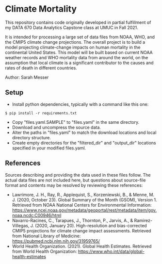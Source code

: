 # Climate Mortality

This repository contains code originally developed in partial fulfillment of my DATA 670 Data Analytics Capstone class at UMUC in Fall 2021. 

It is intended for processing a large set of data files from  NOAA, WHO, and the CMIP5 climate change projections. The overall project is to build a model projecting climate-change impacts on human mortality in the continental United States. This model will be built based on current NOAA weather records and WHO mortality data from around the world, on the assumption that local climate is a significant contributor to the causes and rates of death in different countries.

Author: Sarah Messer

## Setup

* Install python dependencies, typically with a command like this one:
```
$ pip install -r requirements.txt
```

* Copy "files.yaml.SAMPLE" to "files.yaml" in the same directory. 
* Download and uncompress the source data. 
* Alter the paths in "files.yaml" to match the download locations and local directory structure.
* Create empty directories for the "filtered_dir" and "output_dir"  locations specified in your modified files.yaml.


## References

Sources describing and providing the data used in these files follow. The actual data files are not included here, but questions about source-file format and contents may be resolved by reviewing these references:
* Lawrimore, J. H., Ray, R., Applequist, S., Korzeniewski, B., & Menne, M. J. (2020, October 23). Global Summary of the Month (GSOM), Version 1. Retrieved from NOAA National Centers for Environmental Information: https://www.ncei.noaa.gov/metadata/geoportal/rest/metadata/item/gov.noaa.ncdc:C00946/html
* Navarro-Racines, C., Tarapues, J., Thornton, P., Jarvis, A., & Ramirez-Villegas, J. (2020, January 20). High-resolution and bias-corrected CMIP5 projections for climate change impact assessments. Retrieved from National Library of Medicine: https://pubmed.ncbi.nlm.nih.gov/31959765/
* World Health Organization. (2021). Global Health Estimates. Retrieved from World Health Organization: https://www.who.int/data/global-health-estimates